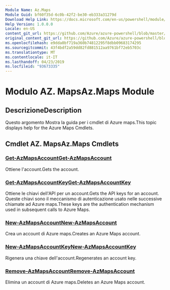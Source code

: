 ```yaml
---
Module Name: Az.Maps
Module Guid: bf60f35d-6c0b-42f2-be30-eb333a31279d
Download Help Link: https://docs.microsoft.com/en-us/powershell/module/az.maps
Help Version: 1.0.0.0
Locale: en-US
content_git_url: https://github.com/Azure/azure-powershell/blob/master/src/Maps/Maps/help/Az.Maps.md
original_content_git_url: https://github.com/Azure/azure-powershell/blob/master/src/Maps/Maps/help/Az.Maps.md
ms.openlocfilehash: e9dda0bf719a360b74812295f8dbb09683174295
ms.sourcegitcommit: 43f4bdf2a59dd82fd881512aa9761bf72eb5703c
ms.translationtype: MT
ms.contentlocale: it-IT
ms.lasthandoff: 04/23/2019
ms.locfileid: "93673335"
---
```

# <span data-ttu-id="74e9b-101">Modulo AZ. Maps</span><span class="sxs-lookup"><span data-stu-id="74e9b-101">Az.Maps Module</span></span>
## <span data-ttu-id="74e9b-102">Descrizione</span><span class="sxs-lookup"><span data-stu-id="74e9b-102">Description</span></span>
<span data-ttu-id="74e9b-103">Questo argomento Mostra la guida per i cmdlet di Azure maps.</span><span class="sxs-lookup"><span data-stu-id="74e9b-103">This topic displays help for the Azure Maps Cmdlets.</span></span>

## <span data-ttu-id="74e9b-104">Cmdlet AZ. Maps</span><span class="sxs-lookup"><span data-stu-id="74e9b-104">Az.Maps Cmdlets</span></span>
### [<span data-ttu-id="74e9b-105">Get-AzMapsAccount</span><span class="sxs-lookup"><span data-stu-id="74e9b-105">Get-AzMapsAccount</span></span>](Get-AzMapsAccount.md)
<span data-ttu-id="74e9b-106">Ottiene l'account.</span><span class="sxs-lookup"><span data-stu-id="74e9b-106">Gets the account.</span></span>

### [<span data-ttu-id="74e9b-107">Get-AzMapsAccountKey</span><span class="sxs-lookup"><span data-stu-id="74e9b-107">Get-AzMapsAccountKey</span></span>](Get-AzMapsAccountKey.md)
<span data-ttu-id="74e9b-108">Ottiene le chiavi dell'API per un account.</span><span class="sxs-lookup"><span data-stu-id="74e9b-108">Gets the API keys for an account.</span></span>
<span data-ttu-id="74e9b-109">Queste chiavi sono il meccanismo di autenticazione usato nelle successive chiamate ad Azure maps.</span><span class="sxs-lookup"><span data-stu-id="74e9b-109">These keys are the authentication mechanism used in subsequent calls to Azure Maps.</span></span>

### [<span data-ttu-id="74e9b-110">New-AzMapsAccount</span><span class="sxs-lookup"><span data-stu-id="74e9b-110">New-AzMapsAccount</span></span>](New-AzMapsAccount.md)
<span data-ttu-id="74e9b-111">Crea un account di Azure maps.</span><span class="sxs-lookup"><span data-stu-id="74e9b-111">Creates an Azure Maps account.</span></span>

### [<span data-ttu-id="74e9b-112">New-AzMapsAccountKey</span><span class="sxs-lookup"><span data-stu-id="74e9b-112">New-AzMapsAccountKey</span></span>](New-AzMapsAccountKey.md)
<span data-ttu-id="74e9b-113">Rigenera una chiave dell'account.</span><span class="sxs-lookup"><span data-stu-id="74e9b-113">Regenerates an account key.</span></span>

### [<span data-ttu-id="74e9b-114">Remove-AzMapsAccount</span><span class="sxs-lookup"><span data-stu-id="74e9b-114">Remove-AzMapsAccount</span></span>](Remove-AzMapsAccount.md)
<span data-ttu-id="74e9b-115">Elimina un account di Azure maps.</span><span class="sxs-lookup"><span data-stu-id="74e9b-115">Deletes an Azure Maps account.</span></span>

